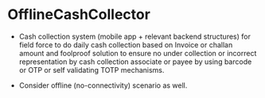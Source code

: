 # OfflineCashCollector
- Cash collection system (mobile app + relevant backend structures) 
for field force to do daily cash collection based on Invoice or 
challan amount and foolproof solution to ensure no under collection 
or incorrect representation by cash collection associate or payee 
by using barcode or OTP or self validating TOTP mechanisms. 

- Consider offline (no-connectivity) scenario as well.

